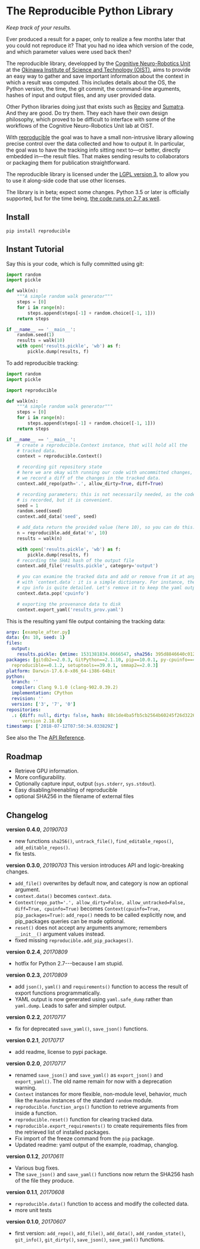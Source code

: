 # The Reproducible Python Library
*Keep track of your results.*

Ever produced a result for a paper, only to realize a few months later that you
could not reproduce it? That you had no idea which version of the code, and
which parameter values were used back then?

The reproducible library, developped by the [Cognitive Neuro-Robotics
Unit](https://groups.oist.jp/cnru) at the [Okinawa Institute of Science and
Technology (OIST)](http://www.oist.jp/), aims to provide an easy way to gather and save
important information about the context in which a result was computed. This
includes details about the OS, the Python version, the time, the git commit, the
command-line arguments, hashes of input and output files, and any user provided
data.

Other Python libraries doing just that exists such as
[Recipy](https://github.com/recipy/recipy) and
[Sumatra](http://neuralensemble.org/sumatra/). And they are good. Do try them.
They each have their own design philosophy, which proved to be difficult to
interface with some of the workflows of the Cognitive Neuro-Robotics
Unit lab at OIST.

With [reproducible](https://github.com/oist-cnru/reproducible.git) the goal was
to have a small non-intrusive library allowing precise control over the data
collected and how to output it. In particular, the goal was to have the tracking
info sitting next to—or better, directly embedded in—the result files. That
makes sending results to collaborators or packaging them for publication
straightforward.

The reproducible library is licensed under the [LGPL version
3](https://www.gnu.org/licenses/lgpl-3.0.md), to allow you to use it along-side
code that use other licenses.

The library is in beta; expect some changes. Python 3.5 or later is officially
supported, but for the time being, [the code runs on 2.7 as
well](https://travis-ci.org/oist-cnru/reproducible).


## Install

`pip install reproducible`


## Instant Tutorial

Say this is your code, which is fully committed using git:

```python
import random
import pickle

def walk(n):
    """A simple random walk generator"""
    steps = [0]
    for i in range(n):
        steps.append(steps[-1] + random.choice([-1, 1]))
    return steps

if __name__ == '__main__':
    random.seed(1)
    results = walk(10)
    with open('results.pickle', 'wb') as f:
        pickle.dump(results, f)
```

To add reproducible tracking:

```python
import random
import pickle

import reproducible

def walk(n):
    """A simple random walk generator"""
    steps = [0]
    for i in range(n):
        steps.append(steps[-1] + random.choice([-1, 1]))
    return steps

if __name__ == '__main__':
    # create a reproducible.Context instance, that will hold all the
    # tracked data.
    context = reproducible.Context()

    # recording git repository state
    # here we are okay with running our code with uncommitted changes, but
    # we record a diff of the changes in the tracked data.
    context.add_repo(path='.', allow_dirty=True, diff=True)

    # recording parameters; this is not necessarily needed, as the code state
    # is recorded, but it is convenient.
    seed = 1
    random.seed(seed)
    context.add_data('seed', seed)

    # add_data return the provided value (here 10), so you can do this:
    n = reproducible.add_data('n', 10)
    results = walk(n)

    with open('results.pickle', 'wb') as f:
        pickle.dump(results, f)
    # recording the SHA1 hash of the output file
    context.add_file('results.pickle', category='output')

    # you can examine the tracked data and add or remove from it at any moment
    # with `context.data`: it is a simple dictionary. For instance, the
    # cpu info is quite detailed. Let's remove it to keep the yaml output short.
    context.data.pop('cpuinfo')

    # exporting the provenance data to disk
    context.export_yaml('results_prov.yaml')
```

This is the resulting yaml file output containing the tracking data:
```yaml
argv: [example_after.py]
data: {n: 10, seed: 1}
files:
  output:
    results.pickle: {mtime: 1531381834.0666547, sha256: 395d8846640c012e3e5c642e7737173a1a74120275b37fa2ded13a211df3264e}
packages: [gitdb2==2.0.3, GitPython==2.1.10, pip==10.0.1, py-cpuinfo==4.0.0, PyYAML==4.2b4,
  reproducible==0.1.2, setuptools==39.0.1, smmap2==2.0.3]
platform: Darwin-17.6.0-x86_64-i386-64bit
python:
  branch: ''
  compiler: Clang 9.1.0 (clang-902.0.39.2)
  implementation: CPython
  revision: ''
  version: ['3', '7', '0']
repositories:
  .: {diff: null, dirty: false, hash: 88c1de4ba5fb5cb2564b60245f26d3226ecb20c9, version: git
      version 2.18.0}
timestamp: ['2018-07-12T07:50:34.033829Z']
```

See also the The [API Reference](https://reproducible.readthedocs.io/).

## Roadmap

- Retrieve GPU information.
- More configurability.
- Optionally capture input, output (`sys.stderr`, `sys.stdout`).
- Easy disabling/reenabling of reproducible
- optional SHA256 in the filename of external files

## Changelog

**version 0.4.0**, *20190703*
- new functions `sha256()`, `untrack_file()`, `find_editable_repos()`, `add_editable_repos()`.
- fix tests.

**version 0.3.0**, *20190703*
This version introduces API and logic-breaking changes.
- `add_file()` overwrites by default now, and category is now an optional argument.
- `context.data()` becomes `context.data`.
- `Context(repo_path='.', allow_dirty=False, allow_untracked=False, diff=True, cpuinfo=True)`
  becomes `Context(cpuinfo=True, pip_packages=True)`: `add_repo()` needs to be called
  explicitly now, and pip_packages queries can be made optional.
- `reset()` does not accept any arguments anymore; remembers `__init__()` argument values instead.
- fixed missing `reproducible.add_pip_packages()`.

**version 0.2.4**, *20170809*
- hotfix for Python 2.7---because I am stupid.

**version 0.2.3**, *20170809*
- add `json()`, `yaml()` and `requirements()` function to access the result
  of export functions programmatically.
- YAML output is now generated using `yaml.safe_dump` rather than `yaml.dump`.
  Leads to safer and simpler output.

**version 0.2.2**, *20170717*
- fix for deprecated `save_yaml()`, `save_json()` functions.

**version 0.2.1**, *20170717*
- add readme, license to pypi package.

**version 0.2.0**, *20170717*
- renamed `save_json()` and `save_yaml()` as `export_json()` and
  `export_yaml()`. The old name remain for now with a deprecation warning.
- `Context` instances for more flexible, non-module level, behavior, much like
  the `Random` instances of the standard `random` module.
- `reproducible.function_args()` function to retrieve arguments from inside a
  function.
- `reproducible.reset()` function for clearing tracked data.
- `reproducible.export_requirements()` to create requirements files from the
  retrieved list of installed packages.
- Fix import of the freeze command from the `pip` package.
- Updated readme: yaml output of the example, roadmap, changlog.

**version 0.1.2**, *20170611*
- Various bug fixes.
- The `save_json()` and `save_yaml()` functions now return the SHA256 hash of the file they produce.

**version 0.1.1**, *20170608*
- `reproducible.data()` function to access and modify the collected data.
- more unit tests

**version 0.1.0**, *20170607*
- first version: `add_repo()`, `add_file()`, `add_data()`, `add_random_state()`, `git_info()`, `git_dirty()`, `save_json()`, `save_yaml()` functions.
